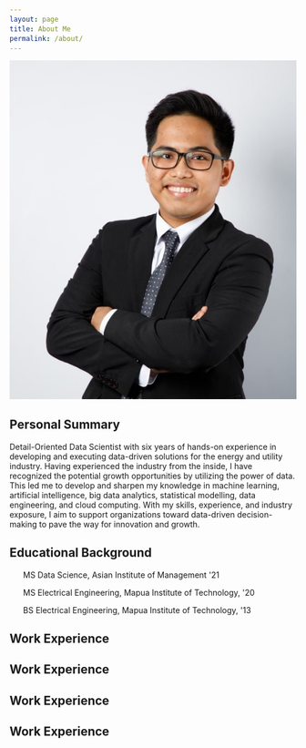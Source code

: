 ```yaml
---
layout: page
title: About Me
permalink: /about/
---
```


![jephraim_manansala](assets/jcm.jpeg)

<h2> Personal Summary </h2>

<p> Detail-Oriented Data Scientist with six years of hands-on experience in developing and executing data-driven solutions for the energy and utility industry. Having experienced the industry from the inside, I have recognized the potential growth opportunities by utilizing the power of data. This led me to develop and sharpen my knowledge in machine learning, artificial intelligence, big data analytics, statistical modelling, data engineering, and cloud computing. With my skills, experience, and industry exposure, I aim to support organizations toward data-driven decision-making to pave the way for innovation and growth. </p>

<h2> Educational Background </h2>

<ul> MS Data Science, Asian Institute of Management '21 </ul>
<ul> MS Electrical Engineering, Mapua Institute of Technology, '20 </ul>
<ul> BS Electrical Engineering, Mapua Institute of Technology, '13 </ul>


<h2> Work Experience </h2>

<h2> Work Experience </h2>

<h2> Work Experience </h2>

<h2> Work Experience </h2>

